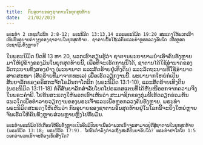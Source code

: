 ```yaml
---
title:  ກົນອຸບາຍຂອງຊາຕານໃນຍຸກສຸດທ້າຍ
date:   21/02/2019
---
```


`ພຣະທຳ 2 ເທຊະໂລນິກ 2:8-12; ພຣະນິມິດ 13:13,14 ແລະພຣະນິມິດ 19:20 ສະແດງໃຫ້ພວກເຮົາເຫັນກົນອຸບາຍຕ່າງໆຂອງຊາຕານໃນຍຸກສຸດທ້າຍ. ຊາຕານນັ້ນໃຊ້ເລ່ກົນແລະຄຳຫຼອກລວງອັນໃດ ເພື່ອຫຼອກປະຊາຊົນທັງຫຼາຍ?`

ໃນພຣະນິມິດ ບົດທີ 13 ຫາ 20, ພວກເຮົາຮຽນຮູ້ວ່າ ຊາຕານພະຍາຍາມນຳເອົາຄົນທັງຫຼາຍມາໃຫ້ຢູ່ຂ້າງຂອງມັນໃນຍຸກສຸດທ້າຍນີ້, ເພື່ອທີ່ຈະເຮັດການນີ້ໄດ້, ຊາຕານໄດ້ໃຊ້ອຳນາດຂອງລັດຖະບານທັງສອງຢ່າງ (ພະຍານາກ ແລະສັດຮ້າຍຢູ່ເທິງດິນ) ແລະລັດຖະບານທີ່ໃຊ້ອຳນາດສາດສະໜາ (ສັດຮ້າຍທີ່ມາຈາກທະເລ) ເພື່ອເຮັດວຽກງານນີ້. ພະຍານາກໃຫຍ່ກໍເປັນສັນຍາລັກຂອງຄຣິສຕະຈັກໂຣມັນກາໂຕລິກ (ພຣະນິມິດ 13:1-10), ແລະສັດຮ້າຍເທິງດິນ (ພຣະນິມິດ 13:11-18) ກໍຄືສັນຍາລັກສໍາລັບໂບດໂປຣແຕສແຕນທີ່ໄດ້ຫັນໜີອອກຈາກຄວາມຈິງໃນພຣະຄຳພີ. ໂຢຮັນສະແດງໃຫ້ພວກເຮົາເຫັນວ່າ ສະມາຊິກຂອງກຸ່ມນີ້ເຮັດວຽກຮ່ວມກັນແນວໃດເພື່ອທຳລາຍວຽກງານຂອງພຣະເຈົ້າແລະເພື່ອຫຼອກລວງຄົນທັງຫຼາຍ. ພຣະທຳພຣະນິມິດສະແດງໃຫ້ເຫັນວ່າ ກົນອຸບາຍຂອງຊາຕານອັນສຸດທ້າຍຢູ່ໃນໂລກນີ້ຈະຍິ່ງໃຫຍ່ຫຼາຍຈົນເຮັດໃຫ້ຄົນທັງຫຼາຍສ່ວນຫຼາຍຫຼົງໄປກັບມັນ.

`ພຣະທຳພຣະນິມິດໄດ້ເຕືອນໃຫ້ຄົນທັງຫຼາຍເປັນຄົນມີປັນຍາເພື່ອວ່າພວກເຂົາຈະສາມາດຢູ່ຕໍ່ສູ້ຊາຕານໃນຍຸກສຸດທ້າຍ (ພຣະນິມິດ 13:18; ພຣະນິມິດ 17:9). ໂຢຮັນກຳລັງກ່າວເຖິງສະຕິປັນຍາອັນໃດ? ພຣະທຳຢາໂກໂບ 1:5 ບອກວ່າພວກເຮົາຈະຕ້ອງເຮັດສິ່ງໃດ?`